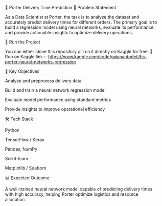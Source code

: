 🧠 Porter Delivery Time Prediction
📌 Problem Statement

As a Data Scientist at Porter, the task is to analyze the dataset and accurately predict delivery times for different orders.
The primary goal is to build a regression model using neural networks, evaluate its performance, and provide actionable insights to optimize delivery operations.

🚀 Run the Project

You can either clone this repository or run it directly on Kaggle for free:
🔗 Run on Kaggle link :- https://www.kaggle.com/code/gajanantodeti/bs-porter-neural-networks-regression

🧩 Key Objectives

Analyze and preprocess delivery data

Build and train a neural network regression model

Evaluate model performance using standard metrics

Provide insights to improve operational efficiency

🛠️ Tech Stack

Python

TensorFlow / Keras

Pandas, NumPy

Scikit-learn

Matplotlib / Seaborn

📊 Expected Outcome

A well-trained neural network model capable of predicting delivery times with high accuracy, helping Porter optimize logistics and resource allocation.
